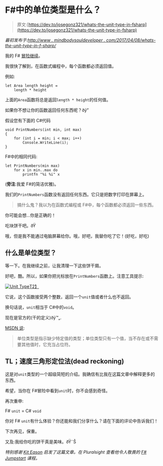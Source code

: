 # F#中的单位类型是什么？

> 原文:[https://dev.to/josegonz321/whats-the-unit-type-in-fsharp](https://dev.to/josegonz321/whats-the-unit-type-in-fsharp)

*最初发布于:[http://www . mindbodysouldeveloper . com/2017/04/08/whats-the-unit-type-in-f-sharp/](http://www.mindbodysouldeveloper.com/2017/04/08/whats-the-unit-type-in-f-sharp/)*

我的 F# [冒险继续](http://www.mindbodysouldeveloper.com/2017/01/07/intro-functional-programming-resources/)。

我很快了解到，在函数式编程中，每个函数都必须返回值。

例如:

```
let Area length height =
    length * height 
```

上面的`Area`函数将总是返回`length * height`的任何值。

如果你不想让你的函数返回任何东西呢？ðÿ”

假设您有下面的 C#代码

```
void PrintNumbers(int min, int max)
{
    for (int i = min; i < max; i++)
        Console.WriteLine(i);
} 
```

F#中的相同代码:

```
let PrintNumbers(min max)
    for x in min..max do
        printfn "%i %i" x 
```

(**旁注**:我爱 F#的简洁优雅)。

我们的`PrintNumbers`函数没有返回任何东西。它只是把数字打印在屏幕上。

> 搞什么鬼？我以为在函数式编程或 F#中，每个函数都必须返回一些东西。

你可能会想...你是正确的！

吃块饼干吧。ðŸ

哦，但是我不能通过电脑屏幕给你。哦，好吧，我替你吃了它！(好吃，好吃)

## [](#whats-an-unit-type)什么是单位类型？

等一下。在我继续之前，让我清理一下这些饼干屑。

好吧，酷。所以，如果你把光标放在`PrintNumbers`函数上。注意工具提示:

[![Unit Type](../Images/51a8a777767b6b5b81a6623cd05cb8a0.png)T2】](https://res.cloudinary.com/practicaldev/image/fetch/s--CtDa_Bxi--/c_limit%2Cf_auto%2Cfl_progressive%2Cq_auto%2Cw_880/http://www.mindbodysouldeveloper.com/wp-content/uploads/2017/04/UnitType.png)

它说，这个函数接受两个整数，返回一个`unit`值或者什么也不返回。

换句话说，`unit`相当于 C#中的`void`。

现在是官方的(干的定义)ðÿ™„.

[MSDN 说](https://docs.microsoft.com/en-us/dotnet/articles/fsharp/language-reference/unit-type):

> 单位类型是指示缺少特定值的类型；单位类型只有一个值，当不存在或不需要其他值时，它充当占位符。

## TL；速度三角形定位法(dead reckoning)

这是对`unit`类型的一个超级简短的介绍。我确信有比我在这篇文章中解释更多的东西。

希望，当你在 F#冒险中看到`unit`时，你不会感到奇怪。

再次重申:

F# `unit` = C# `void`

你对 F# `unit`有什么体验？你还能和我们分享什么？请在下面的评论中告诉我们！

下次再见，保重。

又及:我给你吃的饼干真是美味。ðŸ˜Š

*特别感谢 [Kit Eason](https://twitter.com/kitlovesfsharp) 启发了这篇文章。在 Pluralsight 查看他令人敬畏的 [F# Jumpstart](https://app.pluralsight.com/library/courses/fsharp-jumpstart/) 课程。*